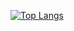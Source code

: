 [![Top Langs](https://github-readme-stats.vercel.app/api/top-langs/?username=haze272&langs_count=8)](https://github.com/anuraghazra/github-readme-stats)
